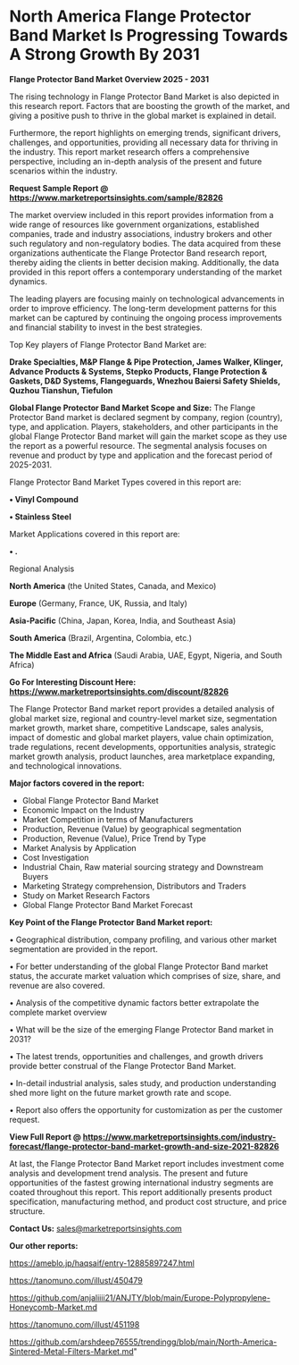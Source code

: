 # North America Flange Protector Band Market Is Progressing Towards A Strong Growth By 2031

<Strong> Flange Protector Band Market Overview 2025 - 2031</strong>

The rising technology in Flange Protector Band Market is also depicted in this research report. Factors that are boosting the growth of the market, and giving a positive push to thrive in the global market is explained in detail.

Furthermore, the report highlights on emerging trends, significant drivers, challenges, and opportunities, providing all necessary data for thriving in the industry. This report market research offers a comprehensive perspective, including an in-depth analysis of the present and future scenarios within the industry.

<strong>Request Sample Report @ <a href=https://www.marketreportsinsights.com/sample/82826>https://www.marketreportsinsights.com/sample/82826</a></strong>

The market overview included in this report provides information from a wide range of resources like government organizations, established companies, trade and industry associations, industry brokers and other such regulatory and non-regulatory bodies. The data acquired from these organizations authenticate the Flange Protector Band research report, thereby aiding the clients in better decision making. Additionally, the data provided in this report offers a contemporary understanding of the market dynamics.

The leading players are focusing mainly on technological advancements in order to improve efficiency. The long-term development patterns for this market can be captured by continuing the ongoing process improvements and financial stability to invest in the best strategies.

Top Key players of Flange Protector Band Market are:

<strong>Drake Specialties, M&P Flange & Pipe Protection, James Walker, Klinger, Advance Products & Systems, Stepko Products, Flange Protection & Gaskets, D&D Systems, Flangeguards, Wnezhou Baiersi Safety Shields, Quzhou Tianshun, Tiefulon</strong>

<strong><b>Global Flange Protector Band Market Scope and Size:</b></strong>
The Flange Protector Band market is declared segment by company, region (country), type, and application. Players, stakeholders, and other participants in the global Flange Protector Band market will gain the market scope as they use the report as a powerful resource. The segmental analysis focuses on revenue and product by type and application and the forecast period of 2025-2031.

Flange Protector Band Market Types covered in this report are:

<strong>• Vinyl Compound

• Stainless Steel</strong>

Market Applications covered in this report are:

<strong>• .</strong> 

Regional Analysis

<strong>North America</strong> (the United States, Canada, and Mexico)

<strong>Europe</strong> (Germany, France, UK, Russia, and Italy)

<strong>Asia-Pacific</strong> (China, Japan, Korea, India, and Southeast Asia)

<strong>South America</strong> (Brazil, Argentina, Colombia, etc.)

<strong>The Middle East and Africa</strong> (Saudi Arabia, UAE, Egypt, Nigeria, and South Africa)

<strong>Go For Interesting Discount Here: <a href=https://www.marketreportsinsights.com/discount/82826>https://www.marketreportsinsights.com/discount/82826</a></strong>

The Flange Protector Band market report provides a detailed analysis of global market size, regional and country-level market size, segmentation market growth, market share, competitive Landscape, sales analysis, impact of domestic and global market players, value chain optimization, trade regulations, recent developments, opportunities analysis, strategic market growth analysis, product launches, area marketplace expanding, and technological innovations.

<strong><b>Major factors covered in the report:</b></strong>
<ul>
  <li>Global Flange Protector Band Market </li>
  <li>Economic Impact on the Industry</li>
  <li>Market Competition in terms of Manufacturers</li>
  <li>Production, Revenue (Value) by geographical segmentation</li>
  <li>Production, Revenue (Value), Price Trend by Type</li>
  <li>Market Analysis by Application</li>
  <li>Cost Investigation</li>
  <li>Industrial Chain, Raw material sourcing strategy and Downstream Buyers</li>
  <li>Marketing Strategy comprehension, Distributors and Traders</li>
  <li>Study on Market Research Factors</li>
  <li>Global Flange Protector Band Market Forecast</li>
</ul>

<strong><b>Key Point of the Flange Protector Band Market report:</b></strong>

• Geographical distribution, company profiling, and various other market segmentation are provided in the report.

• For better understanding of the global Flange Protector Band market status, the accurate market valuation which comprises of size, share, and revenue are also covered.

• Analysis of the competitive dynamic factors better extrapolate the complete market overview

• What will be the size of the emerging Flange Protector Band market in 2031?

• The latest trends, opportunities and challenges, and growth drivers provide better construal of the Flange Protector Band Market.

• In-detail industrial analysis, sales study, and production understanding shed more light on the future market growth rate and scope.

• Report also offers the opportunity for customization as per the customer request.

<strong><b>View Full Report @ <a href=https://www.marketreportsinsights.com/industry-forecast/flange-protector-band-market-growth-and-size-2021-82826>https://www.marketreportsinsights.com/industry-forecast/flange-protector-band-market-growth-and-size-2021-82826</a></b></strong>


At last, the Flange Protector Band Market report includes investment come analysis and development trend analysis. The present and future opportunities of the fastest growing international industry segments are coated throughout this report. This report additionally presents product specification, manufacturing method, and product cost structure, and price structure.

<strong>Contact Us:</strong>
sales@marketreportsinsights.com

<strong>Our other reports:</strong>

<a href=https://ameblo.jp/haqsaif/entry-12885897247.html>https://ameblo.jp/haqsaif/entry-12885897247.html</a>

<a href=https://tanomuno.com/illust/450479>https://tanomuno.com/illust/450479</a>

<a href=https://github.com/anjaliiii21/ANJTY/blob/main/Europe-Polypropylene-Honeycomb-Market.md>https://github.com/anjaliiii21/ANJTY/blob/main/Europe-Polypropylene-Honeycomb-Market.md</a>

<a href=https://tanomuno.com/illust/451198>https://tanomuno.com/illust/451198</a>

<a href=https://github.com/arshdeep76555/trendingg/blob/main/North-America-Sintered-Metal-Filters-Market.md>https://github.com/arshdeep76555/trendingg/blob/main/North-America-Sintered-Metal-Filters-Market.md</a>"
